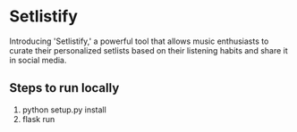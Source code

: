 # Setlistify
 Introducing 'Setlistify,' a powerful tool that allows music enthusiasts to curate their personalized setlists based on their listening habits and share it in social media.

## Steps to run **locally**
1. python setup.py install
2. flask run
